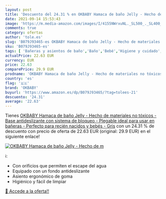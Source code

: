 ```yaml
---
layout: post
title: 'Descuento del 24.31 % en OKBABY Hamaca de baño Jelly - Hecho de m'
date: 2021-09-14 15:53:43
image: 'https://m.media-amazon.com/images/I/4155NWrxuNL._SL500_._SL400_.jpg'
comments: true
category: ofertas
author: 'tole.es'
slug: 'B079J93465-es OKBABY Hamaca de baño Jelly - Hecho de materiales no...'
sku: 'B079J93465-es'
tags: [ 'Bañeras y asientos de baño','Baño','Bebé','Higiene y cuidado','bebés','nacido','okbaby','recién', ]
actualPrice: 22.63 EUR
currency: EUR
price: 22.63
comparePrice: 29.9 EUR
prodname: 'OKBABY Hamaca de baño Jelly - Hecho de materiales no tóxicos - Base antideslizante con sistema de bloqueo - Plegable  ideal para usar en bañeras - Perfecto para recién nacidos y bebés - Gris'
country: 'es'
flag: '🇪🇸'
brand: 'OKBABY'
buyurl: 'https://www.amazon.es/dp/B079J93465/?tag=tolees-21'
descuento: '24.31'
average: '22.63'
---
```


Tienes [OKBABY Hamaca de baño Jelly - Hecho de materiales no tóxicos - Base antideslizante con sistema de bloqueo - Plegable  ideal para usar en bañeras - Perfecto para recién nacidos y bebés - Gris](https://www.amazon.es/dp/B079J93465/?tag=tolees-21) con un 24.31 % de descuento con precio de oferta de 22.63 EUR (original: 29.9 EUR) en el siguiente enlace!

[![OKBABY Hamaca de baño Jelly - Hecho de m](https://m.media-amazon.com/images/I/4155NWrxuNL._SL500_._SL400_.jpg)](https://www.amazon.es/dp/B079J93465/?tag=tolees-21)

ℹ️:

- Con orificios que permiten el escape del agua
- Equipado con un fondo antideslizante
- Asiento ergonómico de goma
- Higiénico y fácil de limpiar

[🛒 Accede a la oferta!!](https://www.amazon.es/dp/B079J93465/?tag=tolees-21)

